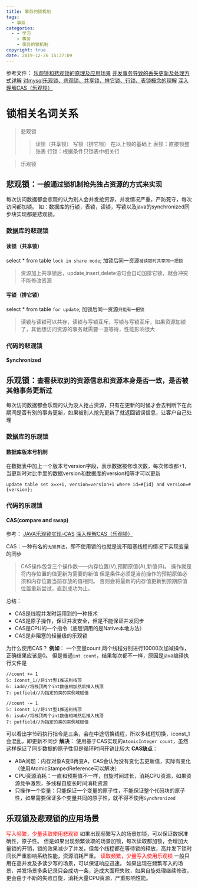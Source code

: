 ```yaml
---
title: 事务的锁机制
tags:
  - 事务
categories:
  - - 学习
    - 事务
    - 事务的锁机制
copyright: true
date: 2019-12-26 15:37:09
---
```


参考文件：
[乐观锁和悲观锁的原理及应用场景](https://blog.csdn.net/Michaeles/article/details/86222520)
[并发事务导致的丢失更新及处理方式详解](https://blog.csdn.net/qq_39445473/article/details/90488673)
[对mysql乐观锁、悲观锁、共享锁、排它锁、行锁、表锁概念的理解](https://blog.csdn.net/puhaiyang/article/details/72284702)
[深入理解CAS（乐观锁）](https://www.jianshu.com/p/db5c964a61ee)
# 锁相关名词关系
>悲观锁
>>  读锁（共享锁）
  写锁（排它锁）
  在以上锁的基础上
    表锁：直接锁整张表
    行锁：根据条件只锁表中相关行
    
>乐观锁
## 悲观锁：`一般通过锁机制抢先独占资源的方式来实现`
  每次访问数据都会悲观的认为别人会并发抢资源，并发情况严重，严防死守，每次访问都加锁。
  如：数据库的行锁，表锁，读锁，写锁以及java的synchronized同步块实现都是悲观锁。
### 数据库的悲观锁
#### 读锁（共享锁）
select * from table `lock in share mode`; 加锁后同一资源`被读取时共享同一把锁`
> 资源加上共享锁后，update,insert,delete语句会自动加排它锁，就会冲突不能修改资源
#### 写锁（排它锁）
select * from table `for update`; 加锁后同一资源`只能有一把锁`
> 读锁与读锁可以共存，读锁与写锁互斥，写锁与写锁互斥，如果资源加锁了，其他想访问资源的事务就需要一直等待，性能影响很大
### 代码的悲观锁
#### Synchronized

## 乐观锁：`查看获取到的资源信息和资源本身是否一致，是否被其他事务更新过`
  每次访问数据都会乐观的认为没人抢占资源，只有在更新的时候才会去判断下在此期间是否有别的事务更新，如果被别人抢先更新了就返回错误信息，让客户自己处理
### 数据库的乐观锁
#### 数据库版本号机制
  在数据表中加上一个版本号version字段，表示数据被修改次数，每次修改都+1，当更新时对比手里的数据version和数据库的version相等才可以更新
  ```
  update table set x=x+1, version=version+1 where id=#{id} and version=#{version};
  ```
### 代码的乐观锁
#### CAS(compare and swap)
参考：
[JAVA乐观锁实现-CAS](https://www.cnblogs.com/darrenqiao/p/9211447.html)
[深入理解CAS（乐观锁）](https://www.jianshu.com/p/db5c964a61ee)

CAS：一种有名的`无锁算法`，即不使用锁的也就是说不阻塞线程的情况下实现变量的同步
> CAS操作包含三个操作数——内存位置(V),预期原值(A),新值(B)。
  操作就是将内存位置的值更新为需要的新值
  但是条件必须是当前操作的预期原值必须和内存位置当前存放的值相同。
  否则会将最新的内存值更新到预期原值位置重新尝试，直到成功为止。

总结：
- CAS是线程并发时运用到的一种技术
- CAS是原子操作，保证并发安全，但是不能保证并发同步
- CAS是CPU的一个指令（底层调用的是Native本地方法）
- CAS是非阻塞的轻量级的乐观锁

为什么使用CAS？
**例如**：
一个变量count,两个线程分别进行10000次加减操作，正确结果应该是0。
但是普通`int count`，结果每次都不一样，原因是java编译执行文件是
```
//count += 1
5: iconst_1//将int型1推送到栈顶
6: iadd//将栈顶两个int数值相加然后推入栈顶
7: putfield//为指定的类的实例域赋值

//count -= 1
5: iconst_1//将int型1推送到栈顶
6: isub//将栈顶两个int数值相减然后推入栈顶
7: putfield//为指定的类的实例域赋值
```
可以看出字节码执行指令是三条，会在中途切换线程，所以多线程切换，iconst_1会混乱，即更新不同步
**解决**：
使用基于CAS实现的`AtomicInteger count`，虽然这样保证了同步数据的原子性但是循环时间开销比较大
**CAS缺点**：
- ABA问题：内存对象A变B再变A，CAS会认为没有变化去更新值，实际有变化（使用AtomicStampedReference可以解决）
- CPU资源消耗：一直和预期值不一样，自旋时间过长，消耗CPU资源，如果资源竞争激烈，多线程自旋长时间消耗资源
- 只操作一个变量：只能保证一个变量的原子性，不能保证整个代码块的原子性，如果需要保证多个变量共同的原子性，就不得不使用`Synchronized`

## 乐观锁及悲观锁的应用场景
<font color=red face="黑体">写入频繁，少量读取使用悲观锁</font>
如果出现频繁写入的场景加锁，可以保证数据准确性，原子性。
但是如果出现频繁读取的场景加锁，每次读取都加锁，会增加大量锁的开销，锁的效果减少了并发，但每个线程都在等待锁的释放，高并发下锁时间长严重影响系统性能，资源消耗严重。
<font color=red face="黑体">读取频繁，少量写入使用乐观锁</font>
一般只用在高并发及多读少写的场景，可以保证响应迅速。
如果出现在频繁写入的场景，并发场景多条记录只会成功一条，造成大面积失败，如果自旋处理继续修改，更会由于不断的失败自旋，消耗大量CPU资源，严重影响性能。
